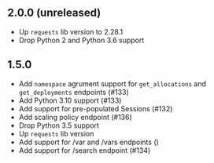 ## 2.0.0 (unreleased)
* Up `requests` lib version to 2.28.1
* Drop Python 2 and Python 3.6 support

## 1.5.0
* Add `namespace` agrument support for `get_allocations` and `get_deployments` endpoints (#133)
* Add Python 3.10 support (#133)
* Add support for pre-populated Sessions (#132)
* Add scaling policy endpoint (#136)
* Drop Python 3.5 support
* Up `requests` lib version 
* Add support for /var and /vars endpoints ()
* Add support for /search endpoint (#134)
